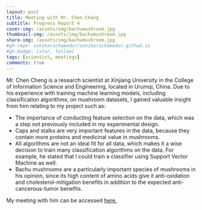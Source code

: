 ```yaml
---
layout: post
title: Meeting with Mr. Chen Cheng
subtitle: Progress Report 4
cover-img: /assets/img/bachumushroom.jpg
thumbnail-img: /assets/img/bachumushroom.jpg
share-img: /assets/img/bachumushroom.jpg
#gh-repo: sonikarichamodur/sonikarichamodur.github.io
#gh-badge: [star, follow]
tags: [scientist, meetings]
comments: true
---
```


Mr. Chen Cheng is a research scientist at Xinjiang University in the College of Information Science and Engineering, located in Urumqi, China. Due to his experience with training machine learning models, including classification algorithms, on mushroom datasets, I gained valuable insight from him relating to my project such as:

- The importance of conducting feature selection on the data, which was a step not previously included in my experimental design.
- Caps and stalks are very important features in the data, because they contain more proteins and medicinal value in mushrooms. 
- All algorithms are not an ideal fit for all data, which makes it a wise decision to train many classification algorithms on the data. For example, he stated that I could train a classifier using Support Vector Machine as well. 
- Bachu mushrooms are a particularly important species of mushrooms in his opinion, since its high content of amino acids give it anti-oxidation and cholesterol-mitigation benefits in addition to the expected anti-cancerous-tumor benefits. 


My meeting with him can be accessed <a href="https://drive.google.com/file/d/17xoQ8wbFCNGNEpgtf7X67QWPo7x9nOHA/view?usp=sharing">here.</a> 